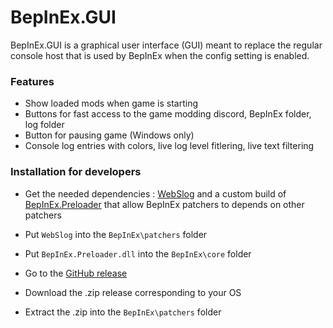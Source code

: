 ﻿# BepInEx.GUI

BepInEx.GUI is a graphical user interface (GUI) meant to replace the regular console host that is used by BepInEx when the config setting is enabled.

### Features

- Show loaded mods when game is starting
- Buttons for fast access to the game modding discord, BepInEx folder, log folder
- Button for pausing game (Windows only)
- Console log entries with colors, live log level fitlering, live text filtering

### Installation for developers

- Get the needed dependencies : [WebSlog](https://thunderstore.io/package/Twiner/WebSlog/) and 
a custom build of [BepInEx.Preloader](https://github.com/xiaoxiao921/BepInEx/commit/23705e678d8a8667eddcc510da4fa79313fbd4dd) 
that allow BepInEx patchers to depends on other patchers

- Put `WebSlog` into the `BepInEx\patchers` folder

- Put `BepInEx.Preloader.dll` into the `BepInEx\core` folder

- Go to the [GitHub release](https://github.com/risk-of-thunder/BepInEx.GUI/releases)

- Download the .zip release corresponding to your OS

- Extract the .zip into the `BepInEx\patchers` folder